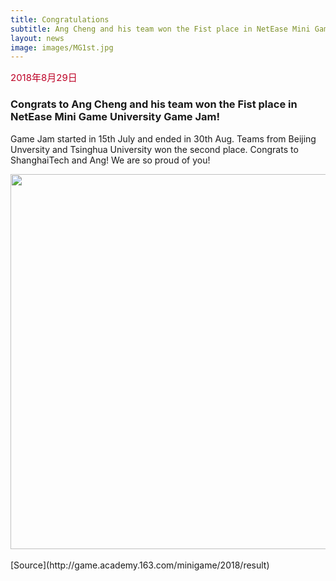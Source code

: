 ```yaml
---
title: Congratulations
subtitle: Ang Cheng and his team won the Fist place in NetEase Mini Game University Game Jam
layout: news
image: images/MG1st.jpg
---
```


<span style="font-size: 15px !important; color: #BD0026;">2018年8月29日</span>  
### Congrats to Ang Cheng and his team won the Fist place in NetEase Mini Game University Game Jam!
Game Jam started in 15th July and ended in 30th Aug. Teams from Beijing Unversity and Tsinghua University won the second place. Congrats to ShanghaiTech and Ang! We are so proud of you!<br>
<div align="center"><img src="images/MG1st.jpg" width="600" align="center" /></div><br>
[Source](http://game.academy.163.com/minigame/2018/result)